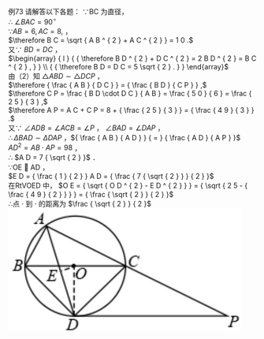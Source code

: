 例73 请解答以下各题：
∵BC 为直径，  
∴ $\angle B A C = 9 0 ^ { \circ }$   
$\because A B = 6 , A C = 8 ,$ ，  
$\therefore B C = \sqrt { A B ^ { 2 } + A C ^ { 2 } } = 1 0 .$   
又∵ $B D = D C$ ，  
$\begin{array} { l } { { \therefore B D ^ { 2 } + D C ^ { 2 } = 2 B D ^ { 2 } = B C ^ { 2 } , } } \\ { { \therefore B D = D C = 5 \sqrt { 2 } . } } \end{array}$   
由（2）知 $\triangle A B D \sim \triangle D C P$ ，  
$\therefore { \frac { A B } { D C } } = { \frac { B D } { C P } } ,$   
$\therefore C P = \frac { B D \cdot D C } { A B } = \frac { 5 0 } { 6 } = \frac { 2 5 } { 3 } ,$   
$\therefore A P = A C + C P = 8 + { \frac { 2 5 } { 3 } } = { \frac { 4 9 } { 3 } } .$   
又∵ $\angle A D B = \angle A C B = \angle P$ ， $\angle B A D = \angle D A P$ ，  
$\therefore \Delta B A D \sim \Delta D A P$ ，${ \frac { A B } { A D } } { = } { \frac { A D } { A P } }$   
$A D ^ { 2 } = A B \cdot A P = 9 8$ ，  
∴ $A D = 7 { \sqrt { 2 } }$ ．  
∵OE  AD ，  
$E D = { \frac { 1 } { 2 } } A D = { \frac { 7 { \sqrt { 2 } } } { 2 } }$   
在RtVOED 中， $O E = { \sqrt { O D ^ { 2 } - E D ^ { 2 } } } = { \sqrt { 2 5 - { \frac { 4 9 } { 2 } } } } = { \frac { \sqrt { 2 } } { 2 } }$   
∴点 $\cdot$ 到 $\cdot$ 的距离为 $\frac { \sqrt { 2 } } { 2 }$
![](<../../qs_image_DB/专题3-6__圆的综合（27类题型）（解析版）/68450c97534e713bb96abd1c2d1aab09f238e3309b6b5f6b03d143042ae27627.jpg>)
